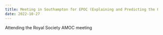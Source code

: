 ```yaml
---
title: Meeting in Southampton for EPOC (Explaining and Predicting the Ocean Conveyor)
date: 2022-10-27
---
```


Attending the Royal Society AMOC meeting